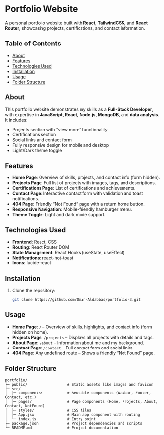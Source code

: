 # Portfolio Website

A personal portfolio website built with **React**, **TailwindCSS**, and **React Router**, showcasing projects, certifications, and contact information.

## Table of Contents

- [About](#about)  
- [Features](#features)  
- [Technologies Used](#technologies-used)  
- [Installation](#installation)  
- [Usage](#usage)  
- [Folder Structure](#folder-structure)  

## About

This portfolio website demonstrates my skills as a **Full-Stack Developer**, with expertise in **JavaScript, React, Node.js, MongoDB**, and **data analysis**. It includes:

- Projects section with “view more” functionality  
- Certifications section  
- Social links and contact form  
- Fully responsive design for mobile and desktop  
- Light/Dark theme toggle  

## Features

- **Home Page**: Overview of skills, projects, and contact info (form hidden).  
- **Projects Page**: Full list of projects with images, tags, and descriptions.  
- **Certifications Page**: List of certifications and achievements.  
- **Contact Page**: Interactive contact form with validation and toast notifications.  
- **404 Page**: Friendly “Not Found” page with a return home button.  
- **Responsive Navigation**: Mobile-friendly hamburger menu.  
- **Theme Toggle**: Light and dark mode support.  

## Technologies Used

- **Frontend**: React, CSS  
- **Routing**: React Router DOM  
- **State Management**: React Hooks (useState, useEffect)  
- **Notifications**: react-hot-toast  
- **Icons**: lucide-react  

## Installation

1. Clone the repository:
   ```bash
   git clone https://github.com/Omar-Aldabbas/portfolio-3.git


## Usage

- **Home Page**: `/` – Overview of skills, highlights, and contact info (form hidden on home).  
- **Projects Page**: `/projects` – Displays all projects with details and tags.  
- **About Page**: `/about` – Information about me and my background.  
- **Contact Page**: `/contact` – Full contact form and social links.  
- **404 Page**: Any undefined route – Shows a friendly “Not Found” page.  

## Folder Structure

```plaintext
portfolio/
├─ public/                  # Static assets like images and favicon
├─ src/
│  ├─ components/           # Reusable components (Navbar, Footer, Contact, etc.)
│  ├─ pages/                # Page components (Home, Projects, About, Contact, NotFound)
│  ├─ styles/               # CSS files
│  ├─ App.jsx               # Main app component with routing
│  └─ index.js              # Entry point
├─ package.json             # Project dependencies and scripts
└─ README.md                # Project documentation


